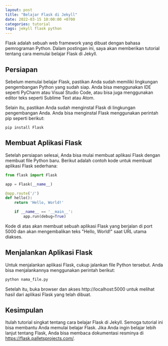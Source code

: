 ```yaml
---
layout: post
title: "Belajar Flask di Jekyll"
date: 2022-03-15 10:00:00 +0700
categories: tutorial
tags: jekyll flask python
---
```


Flask adalah sebuah web framework yang dibuat dengan bahasa pemrograman Python. Dalam postingan ini, saya akan memberikan tutorial tentang cara memulai belajar Flask di Jekyll.

## Persiapan

Sebelum memulai belajar Flask, pastikan Anda sudah memiliki lingkungan pengembangan Python yang sudah siap. Anda bisa menggunakan IDE seperti PyCharm atau Visual Studio Code, atau bisa juga menggunakan editor teks seperti Sublime Text atau Atom.

Selain itu, pastikan Anda sudah menginstal Flask di lingkungan pengembangan Anda. Anda bisa menginstal Flask menggunakan perintah pip seperti berikut:

~~~
pip install Flask
~~~

## Membuat Aplikasi Flask

Setelah persiapan selesai, Anda bisa mulai membuat aplikasi Flask dengan membuat file Python baru. Berikut adalah contoh kode untuk membuat aplikasi Flask sederhana:

~~~ python
from flask import Flask

app = Flask(__name__)

@app.route('/')
def hello():
    return 'Hello, World!'

    if __name__ == '__main__':
        app.run(debug=True)
~~~
Kode di atas akan membuat sebuah aplikasi Flask yang berjalan di port 5000 dan akan mengembalikan teks "Hello, World!" saat URL utama diakses.

## Menjalankan Aplikasi Flask

Untuk menjalankan aplikasi Flask, cukup jalankan file Python tersebut. Anda bisa menjalankannya menggunakan perintah berikut:
~~~ python
python nama_file.py
~~~

Setelah itu, buka browser dan akses http://localhost:5000 untuk melihat hasil dari aplikasi Flask yang telah dibuat.

## Kesimpulan
Itulah tutorial singkat tentang cara belajar Flask di Jekyll. Semoga tutorial ini bisa membantu Anda memulai belajar Flask. Jika Anda ingin belajar lebih lanjut tentang Flask, Anda bisa membaca dokumentasi resminya di https://flask.palletsprojects.com/.